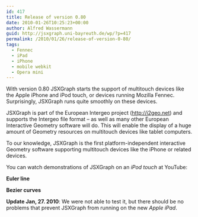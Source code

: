 ```yaml
---
id: 417
title: Release of version 0.80
date: 2010-01-26T10:25:23+00:00
author: Alfred Wassermann
guid: http://jsxgraph.uni-bayreuth.de/wp/?p=417
permalink: /2010/01/26/release-of-version-0-80/
tags:
  - Fennec
  - iPad
  - iPhone
  - mobile webkit
  - Opera mini
---
```

With version 0.80 JSXGraph starts the support of multitouch devices like the Apple iPhone and iPod touch, or devices running Mozilla Fennec. Surprisingly, JSXGraph runs quite smoothly on these devices.
  
JSXGraph is part of the European Intergeo project (<http://i2geo.net>) and supports the Intergeo file format &#8211; as well as many other European Interactive Geometry software will do. This will enable the display of a huge amount of Geometry resources on multitouch devices like tablet computers.
  
To our knowledge, JSXGraph is the first platform-independent interactive Geometry software supporting multitouch devices like the iPhone or related devices.

You can watch demonstrations of JSXGraph on an _iPod touch_ at YouTube:

**Euler line**
  

  
**Bezier curves**
  


**Update Jan, 27. 2010**: We were not able to test it, but there should be no problems that prevent JSXGraph from running on the new _Apple iPad_.